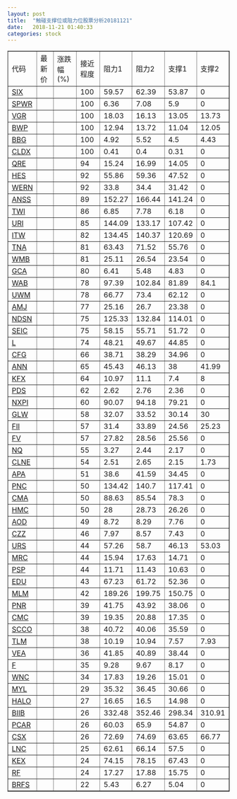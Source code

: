 ```yaml
---
layout: post
title:  "触碰支撑位或阻力位股票分析20181121"
date:   2018-11-21 01:40:33
categories: stock
---
```

<script type="text/javascript">
var stockList = []
stockList.push('gb_six');
stockList.push('gb_spwr');
stockList.push('gb_vgr');
stockList.push('gb_bwp');
stockList.push('gb_bbg');
stockList.push('gb_cldx');
stockList.push('gb_qre');
stockList.push('gb_hes');
stockList.push('gb_wern');
stockList.push('gb_anss');
stockList.push('gb_twi');
stockList.push('gb_uri');
stockList.push('gb_itw');
stockList.push('gb_tna');
stockList.push('gb_wmb');
stockList.push('gb_gca');
stockList.push('gb_wab');
stockList.push('gb_uwm');
stockList.push('gb_amj');
stockList.push('gb_ndsn');
stockList.push('gb_seic');
stockList.push('gb_l');
stockList.push('gb_cfg');
stockList.push('gb_ann');
stockList.push('gb_kfx');
stockList.push('gb_pds');
stockList.push('gb_nxpi');
stockList.push('gb_glw');
stockList.push('gb_fii');
stockList.push('gb_fv');
stockList.push('gb_nq');
stockList.push('gb_clne');
stockList.push('gb_apa');
stockList.push('gb_pnc');
stockList.push('gb_cma');
stockList.push('gb_hmc');
stockList.push('gb_aod');
stockList.push('gb_czz');
stockList.push('gb_urs');
stockList.push('gb_mrc');
stockList.push('gb_psp');
stockList.push('gb_edu');
stockList.push('gb_mlm');
stockList.push('gb_pnr');
stockList.push('gb_cmc');
stockList.push('gb_scco');
stockList.push('gb_tlm');
stockList.push('gb_vea');
stockList.push('gb_f');
stockList.push('gb_wnc');
stockList.push('gb_myl');
stockList.push('gb_halo');
stockList.push('gb_biib');
stockList.push('gb_pcar');
stockList.push('gb_csx');
stockList.push('gb_lnc');
stockList.push('gb_kex');
stockList.push('gb_rf');
stockList.push('gb_brfs');
</script>
<table border="1">
 <tr>
 <td>代码</td>
 <td>最新价</td>
 <td>涨跌幅(%)</td>
 <td>接近程度</td>
 <td>阻力1</td>
 <td>阻力2</td>
 <td>支撑1</td>
 <td>支撑2</td>
</tr>
  <tr id="six" class="red">
  <td><a href="http://stock.finance.sina.com.cn/usstock/quotes/SIX.html" target="_blank">SIX</a></td><td></td><td></td><td>100</td><td>59.57</td><td>62.39</td><td>53.87</td><td>0</td></tr>
  <tr id="spwr" class="green">
  <td><a href="http://stock.finance.sina.com.cn/usstock/quotes/SPWR.html" target="_blank">SPWR</a></td><td></td><td></td><td>100</td><td>6.36</td><td>7.08</td><td>5.9</td><td>0</td></tr>
  <tr id="vgr" class="green">
  <td><a href="http://stock.finance.sina.com.cn/usstock/quotes/VGR.html" target="_blank">VGR</a></td><td></td><td></td><td>100</td><td>18.03</td><td>16.13</td><td>13.05</td><td>13.73</td></tr>
  <tr id="bwp" class="green">
  <td><a href="http://stock.finance.sina.com.cn/usstock/quotes/BWP.html" target="_blank">BWP</a></td><td></td><td></td><td>100</td><td>12.94</td><td>13.72</td><td>11.04</td><td>12.05</td></tr>
  <tr id="bbg" class="red">
  <td><a href="http://stock.finance.sina.com.cn/usstock/quotes/BBG.html" target="_blank">BBG</a></td><td></td><td></td><td>100</td><td>4.92</td><td>5.52</td><td>4.5</td><td>4.43</td></tr>
  <tr id="cldx" class="green">
  <td><a href="http://stock.finance.sina.com.cn/usstock/quotes/CLDX.html" target="_blank">CLDX</a></td><td></td><td></td><td>100</td><td>0.41</td><td>0.4</td><td>0.31</td><td>0</td></tr>
  <tr id="qre" class="red">
  <td><a href="http://stock.finance.sina.com.cn/usstock/quotes/QRE.html" target="_blank">QRE</a></td><td></td><td></td><td>94</td><td>15.24</td><td>16.99</td><td>14.05</td><td>0</td></tr>
  <tr id="hes" class="red">
  <td><a href="http://stock.finance.sina.com.cn/usstock/quotes/HES.html" target="_blank">HES</a></td><td></td><td></td><td>92</td><td>55.86</td><td>59.36</td><td>47.52</td><td>0</td></tr>
  <tr id="wern" class="red">
  <td><a href="http://stock.finance.sina.com.cn/usstock/quotes/WERN.html" target="_blank">WERN</a></td><td></td><td></td><td>92</td><td>33.8</td><td>34.4</td><td>31.42</td><td>0</td></tr>
  <tr id="anss" class="red">
  <td><a href="http://stock.finance.sina.com.cn/usstock/quotes/ANSS.html" target="_blank">ANSS</a></td><td></td><td></td><td>89</td><td>152.27</td><td>166.44</td><td>141.24</td><td>0</td></tr>
  <tr id="twi" class="red">
  <td><a href="http://stock.finance.sina.com.cn/usstock/quotes/TWI.html" target="_blank">TWI</a></td><td></td><td></td><td>86</td><td>6.85</td><td>7.78</td><td>6.18</td><td>0</td></tr>
  <tr id="uri" class="green">
  <td><a href="http://stock.finance.sina.com.cn/usstock/quotes/URI.html" target="_blank">URI</a></td><td></td><td></td><td>85</td><td>144.09</td><td>133.17</td><td>107.42</td><td>0</td></tr>
  <tr id="itw" class="red">
  <td><a href="http://stock.finance.sina.com.cn/usstock/quotes/ITW.html" target="_blank">ITW</a></td><td></td><td></td><td>82</td><td>134.45</td><td>140.37</td><td>120.69</td><td>0</td></tr>
  <tr id="tna" class="green">
  <td><a href="http://stock.finance.sina.com.cn/usstock/quotes/TNA.html" target="_blank">TNA</a></td><td></td><td></td><td>81</td><td>63.43</td><td>71.52</td><td>55.76</td><td>0</td></tr>
  <tr id="wmb" class="red">
  <td><a href="http://stock.finance.sina.com.cn/usstock/quotes/WMB.html" target="_blank">WMB</a></td><td></td><td></td><td>81</td><td>25.11</td><td>26.54</td><td>23.54</td><td>0</td></tr>
  <tr id="gca" class="green">
  <td><a href="http://stock.finance.sina.com.cn/usstock/quotes/GCA.html" target="_blank">GCA</a></td><td></td><td></td><td>80</td><td>6.41</td><td>5.48</td><td>4.83</td><td>0</td></tr>
  <tr id="wab" class="green">
  <td><a href="http://stock.finance.sina.com.cn/usstock/quotes/WAB.html" target="_blank">WAB</a></td><td></td><td></td><td>78</td><td>97.39</td><td>102.84</td><td>81.89</td><td>84.1</td></tr>
  <tr id="uwm" class="green">
  <td><a href="http://stock.finance.sina.com.cn/usstock/quotes/UWM.html" target="_blank">UWM</a></td><td></td><td></td><td>78</td><td>66.77</td><td>73.4</td><td>62.12</td><td>0</td></tr>
  <tr id="amj" class="red">
  <td><a href="http://stock.finance.sina.com.cn/usstock/quotes/AMJ.html" target="_blank">AMJ</a></td><td></td><td></td><td>77</td><td>25.16</td><td>26.7</td><td>23.38</td><td>0</td></tr>
  <tr id="ndsn" class="red">
  <td><a href="http://stock.finance.sina.com.cn/usstock/quotes/NDSN.html" target="_blank">NDSN</a></td><td></td><td></td><td>75</td><td>125.33</td><td>132.84</td><td>114.01</td><td>0</td></tr>
  <tr id="seic" class="green">
  <td><a href="http://stock.finance.sina.com.cn/usstock/quotes/SEIC.html" target="_blank">SEIC</a></td><td></td><td></td><td>75</td><td>58.15</td><td>55.71</td><td>51.72</td><td>0</td></tr>
  <tr id="l" class="red">
  <td><a href="http://stock.finance.sina.com.cn/usstock/quotes/L.html" target="_blank">L</a></td><td></td><td></td><td>74</td><td>48.21</td><td>49.67</td><td>44.85</td><td>0</td></tr>
  <tr id="cfg" class="green">
  <td><a href="http://stock.finance.sina.com.cn/usstock/quotes/CFG.html" target="_blank">CFG</a></td><td></td><td></td><td>66</td><td>38.71</td><td>38.29</td><td>34.96</td><td>0</td></tr>
  <tr id="ann" class="red">
  <td><a href="http://stock.finance.sina.com.cn/usstock/quotes/ANN.html" target="_blank">ANN</a></td><td></td><td></td><td>65</td><td>45.43</td><td>46.13</td><td>38</td><td>41.99</td></tr>
  <tr id="kfx" class="green">
  <td><a href="http://stock.finance.sina.com.cn/usstock/quotes/KFX.html" target="_blank">KFX</a></td><td></td><td></td><td>64</td><td>10.97</td><td>11.1</td><td>7.4</td><td>8</td></tr>
  <tr id="pds" class="red">
  <td><a href="http://stock.finance.sina.com.cn/usstock/quotes/PDS.html" target="_blank">PDS</a></td><td></td><td></td><td>62</td><td>2.62</td><td>2.76</td><td>2.36</td><td>0</td></tr>
  <tr id="nxpi" class="green">
  <td><a href="http://stock.finance.sina.com.cn/usstock/quotes/NXPI.html" target="_blank">NXPI</a></td><td></td><td></td><td>60</td><td>90.07</td><td>94.18</td><td>79.21</td><td>0</td></tr>
  <tr id="glw" class="green">
  <td><a href="http://stock.finance.sina.com.cn/usstock/quotes/GLW.html" target="_blank">GLW</a></td><td></td><td></td><td>58</td><td>32.07</td><td>33.52</td><td>30.14</td><td>30</td></tr>
  <tr id="fii" class="green">
  <td><a href="http://stock.finance.sina.com.cn/usstock/quotes/FII.html" target="_blank">FII</a></td><td></td><td></td><td>57</td><td>31.4</td><td>33.89</td><td>24.56</td><td>25.23</td></tr>
  <tr id="fv" class="green">
  <td><a href="http://stock.finance.sina.com.cn/usstock/quotes/FV.html" target="_blank">FV</a></td><td></td><td></td><td>57</td><td>27.82</td><td>28.56</td><td>25.56</td><td>0</td></tr>
  <tr id="nq" class="green">
  <td><a href="http://stock.finance.sina.com.cn/usstock/quotes/NQ.html" target="_blank">NQ</a></td><td></td><td></td><td>55</td><td>3.27</td><td>2.44</td><td>2.17</td><td>0</td></tr>
  <tr id="clne" class="green">
  <td><a href="http://stock.finance.sina.com.cn/usstock/quotes/CLNE.html" target="_blank">CLNE</a></td><td></td><td></td><td>54</td><td>2.51</td><td>2.65</td><td>2.15</td><td>1.73</td></tr>
  <tr id="apa" class="green">
  <td><a href="http://stock.finance.sina.com.cn/usstock/quotes/APA.html" target="_blank">APA</a></td><td></td><td></td><td>51</td><td>38.6</td><td>41.59</td><td>34.45</td><td>0</td></tr>
  <tr id="pnc" class="red">
  <td><a href="http://stock.finance.sina.com.cn/usstock/quotes/PNC.html" target="_blank">PNC</a></td><td></td><td></td><td>50</td><td>134.42</td><td>140.7</td><td>117.41</td><td>0</td></tr>
  <tr id="cma" class="green">
  <td><a href="http://stock.finance.sina.com.cn/usstock/quotes/CMA.html" target="_blank">CMA</a></td><td></td><td></td><td>50</td><td>88.63</td><td>85.54</td><td>78.3</td><td>0</td></tr>
  <tr id="hmc" class="red">
  <td><a href="http://stock.finance.sina.com.cn/usstock/quotes/HMC.html" target="_blank">HMC</a></td><td></td><td></td><td>50</td><td>28</td><td>28.73</td><td>26.26</td><td>0</td></tr>
  <tr id="aod" class="green">
  <td><a href="http://stock.finance.sina.com.cn/usstock/quotes/AOD.html" target="_blank">AOD</a></td><td></td><td></td><td>49</td><td>8.72</td><td>8.29</td><td>7.76</td><td>0</td></tr>
  <tr id="czz" class="green">
  <td><a href="http://stock.finance.sina.com.cn/usstock/quotes/CZZ.html" target="_blank">CZZ</a></td><td></td><td></td><td>46</td><td>7.97</td><td>8.57</td><td>7.43</td><td>0</td></tr>
  <tr id="urs" class="green">
  <td><a href="http://stock.finance.sina.com.cn/usstock/quotes/URS.html" target="_blank">URS</a></td><td></td><td></td><td>44</td><td>57.26</td><td>58.7</td><td>46.13</td><td>53.03</td></tr>
  <tr id="mrc" class="red">
  <td><a href="http://stock.finance.sina.com.cn/usstock/quotes/MRC.html" target="_blank">MRC</a></td><td></td><td></td><td>44</td><td>15.94</td><td>17.63</td><td>14.71</td><td>0</td></tr>
  <tr id="psp" class="green">
  <td><a href="http://stock.finance.sina.com.cn/usstock/quotes/PSP.html" target="_blank">PSP</a></td><td></td><td></td><td>44</td><td>11.71</td><td>11.43</td><td>10.63</td><td>0</td></tr>
  <tr id="edu" class="green">
  <td><a href="http://stock.finance.sina.com.cn/usstock/quotes/EDU.html" target="_blank">EDU</a></td><td></td><td></td><td>43</td><td>67.23</td><td>61.72</td><td>52.36</td><td>0</td></tr>
  <tr id="mlm" class="red">
  <td><a href="http://stock.finance.sina.com.cn/usstock/quotes/MLM.html" target="_blank">MLM</a></td><td></td><td></td><td>42</td><td>189.26</td><td>199.75</td><td>150.75</td><td>0</td></tr>
  <tr id="pnr" class="red">
  <td><a href="http://stock.finance.sina.com.cn/usstock/quotes/PNR.html" target="_blank">PNR</a></td><td></td><td></td><td>39</td><td>41.75</td><td>43.92</td><td>38.06</td><td>0</td></tr>
  <tr id="cmc" class="red">
  <td><a href="http://stock.finance.sina.com.cn/usstock/quotes/CMC.html" target="_blank">CMC</a></td><td></td><td></td><td>39</td><td>19.35</td><td>20.88</td><td>17.35</td><td>0</td></tr>
  <tr id="scco" class="green">
  <td><a href="http://stock.finance.sina.com.cn/usstock/quotes/SCCO.html" target="_blank">SCCO</a></td><td></td><td></td><td>38</td><td>40.72</td><td>40.06</td><td>35.59</td><td>0</td></tr>
  <tr id="tlm" class="green">
  <td><a href="http://stock.finance.sina.com.cn/usstock/quotes/TLM.html" target="_blank">TLM</a></td><td></td><td></td><td>38</td><td>10.19</td><td>10.94</td><td>7.57</td><td>7.93</td></tr>
  <tr id="vea" class="green">
  <td><a href="http://stock.finance.sina.com.cn/usstock/quotes/VEA.html" target="_blank">VEA</a></td><td></td><td></td><td>36</td><td>41.85</td><td>40.89</td><td>38.44</td><td>0</td></tr>
  <tr id="f" class="red">
  <td><a href="http://stock.finance.sina.com.cn/usstock/quotes/F.html" target="_blank">F</a></td><td></td><td></td><td>35</td><td>9.28</td><td>9.67</td><td>8.17</td><td>0</td></tr>
  <tr id="wnc" class="green">
  <td><a href="http://stock.finance.sina.com.cn/usstock/quotes/WNC.html" target="_blank">WNC</a></td><td></td><td></td><td>34</td><td>17.83</td><td>19.26</td><td>15.01</td><td>0</td></tr>
  <tr id="myl" class="red">
  <td><a href="http://stock.finance.sina.com.cn/usstock/quotes/MYL.html" target="_blank">MYL</a></td><td></td><td></td><td>29</td><td>35.32</td><td>36.45</td><td>30.66</td><td>0</td></tr>
  <tr id="halo" class="green">
  <td><a href="http://stock.finance.sina.com.cn/usstock/quotes/HALO.html" target="_blank">HALO</a></td><td></td><td></td><td>27</td><td>16.65</td><td>16.5</td><td>14.98</td><td>0</td></tr>
  <tr id="biib" class="green">
  <td><a href="http://stock.finance.sina.com.cn/usstock/quotes/BIIB.html" target="_blank">BIIB</a></td><td></td><td></td><td>26</td><td>332.48</td><td>352.46</td><td>298.34</td><td>310.91</td></tr>
  <tr id="pcar" class="red">
  <td><a href="http://stock.finance.sina.com.cn/usstock/quotes/PCAR.html" target="_blank">PCAR</a></td><td></td><td></td><td>26</td><td>60.03</td><td>65.9</td><td>54.87</td><td>0</td></tr>
  <tr id="csx" class="red">
  <td><a href="http://stock.finance.sina.com.cn/usstock/quotes/CSX.html" target="_blank">CSX</a></td><td></td><td></td><td>26</td><td>72.69</td><td>74.69</td><td>63.65</td><td>66.77</td></tr>
  <tr id="lnc" class="red">
  <td><a href="http://stock.finance.sina.com.cn/usstock/quotes/LNC.html" target="_blank">LNC</a></td><td></td><td></td><td>25</td><td>62.61</td><td>66.14</td><td>57.5</td><td>0</td></tr>
  <tr id="kex" class="red">
  <td><a href="http://stock.finance.sina.com.cn/usstock/quotes/KEX.html" target="_blank">KEX</a></td><td></td><td></td><td>24</td><td>74.15</td><td>78.15</td><td>67.43</td><td>0</td></tr>
  <tr id="rf" class="green">
  <td><a href="http://stock.finance.sina.com.cn/usstock/quotes/RF.html" target="_blank">RF</a></td><td></td><td></td><td>24</td><td>17.27</td><td>17.88</td><td>15.75</td><td>0</td></tr>
  <tr id="brfs" class="green">
  <td><a href="http://stock.finance.sina.com.cn/usstock/quotes/BRFS.html" target="_blank">BRFS</a></td><td></td><td></td><td>22</td><td>5.43</td><td>6.27</td><td>5.04</td><td>0</td></tr>
</table>
